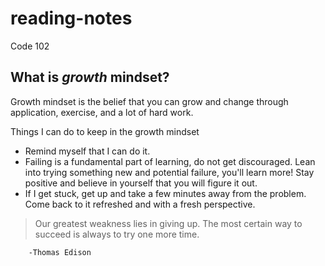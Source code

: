 # reading-notes
Code 102

## What is *growth* mindset?

Growth mindset is the belief that you can grow and change through application, exercise, and a lot of hard work.

Things I can do to keep in the growth mindset
- Remind myself that I can do it.
- Failing is a fundamental part of learning, do not get discouraged. Lean into trying something new and potential failure, you'll learn more! Stay positive and believe in yourself that you will figure it out.
- If I get stuck, get up and take a few minutes away from the problem. Come back to it refreshed and with a fresh perspective.

> Our greatest weakness lies in giving up. 
> The most certain way to succeed is always to try one more time.
        
        -Thomas Edison      
